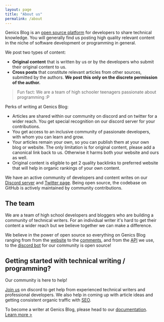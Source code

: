```yaml
---
layout: page
title: "About us"
permalink: /about
---
```


Genics Blog is an [open source platform](https://github.com/genicsblog) for developers to share technical knowledge. You will generally find us posting high quality relevant content in the niche of software development or programming in general.

We post two types of content:

- **Original content** that is written by us or by the developers who submit their original content to us.
- **Cross posts** that constitute relevant articles from other sources, submitted by the authors. **We post this only on the discrete permission of the author.** 

> Fun fact: We are a team of high schooler teenagers passionate about programming :P

Perks of writing at Genics Blog:

- Articles are shared within our community on discord and on twitter for a wider reach. You get special recognition on our discord server for your contributions.
- You get access to an inclusive community of passionate developers, with whom you can learn and grow.
- Your articles remain your own, so you can publish them at your own blog or website. The only limitation is for original content, please add a canonical link back to us. Otherwise it harms both your website and ours as well.
- Original content is eligible to get 2 quality backlinks to preferred website that will help in organic rankings of your own content.

We have an active community of developers and content writes on our [Discord server](https://discord.genicsblog.com) and [Twitter page](https://twitter.com/genicsblog). Being open source, the codebase on GitHub is actively maintained by community contributions.

## The team

We are a team of high school developers and bloggers who are building a community of technical writers. For an individual writer it's hard to get their content a wider reach but we believe together we can make a difference.

We believe in the power of open source so everything on Genics Blog ranging from from the [website](https://github.com/genicsblog/genicsblog.com) to the [comments](https://github.com/genicsblog/comments), and from the [API](https://github.com/eduardoboucas/staticman) we use, to the [discord bot](https://github.com/genicsblog/genics-bot) for our community is open source!

## Getting started with technical writing / programming?

Our community is here to help!

[Join us](https://discord.genicsblog.com) on discord to get help from experienced technical writers and professional developers. We also help in coming up with article ideas and getting consistent organic traffic with [SEO](/category/seo/).

To become a writer at Genics Blog, please head to our [documentation](https://docs.genicsblog.com). [Learn more >](https://docs.genicsblog.com/author/create-a-submission-request#cross-posting)
